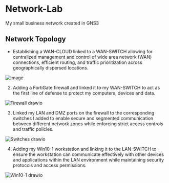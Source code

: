 # Network-Lab
My small business network created in GNS3

## Network Topology

- Establishing a WAN-CLOUD linked to a WAN-SWITCH allowing for centralized management and control of wide area network (WAN) connections, efficient routing, and traffic prioritization across geographically dispersed locations.

![image](https://github.com/T-AsiaFries/Network-Lab/assets/147548652/87d2ec95-5e1c-41cc-80e3-a47e4895191b)

2. Adding a FortiGate firewall and linked it to my WAN-SWITCH to act as the first line of defense to protect my computers, devices and data.
   
![Firewall drawio](https://github.com/T-AsiaFries/Network-Lab/assets/147548652/758a9f5c-fb83-4499-be1d-c800ae6e0162)

3. Linked my LAN and DMZ ports on the firewall to the corresponding switches I added to enable secure and segmented communication between different network zones while enforcing strict access controls and traffic policies.

![Switches drawio](https://github.com/T-AsiaFries/Network-Lab/assets/147548652/8e3cc968-f407-43ab-804b-3f98c86a79df)

4. Adding my Win10-1 workstation and linking it to the LAN-SWITCH to ensure the workstation can communicate effectively with other devices and applications within the LAN environment while maintaining security protocols and access permissions.

![Win10-1 drawio](https://github.com/T-AsiaFries/Network-Lab/assets/147548652/f52d967f-588a-408d-a6de-8246daa5f7b4)
